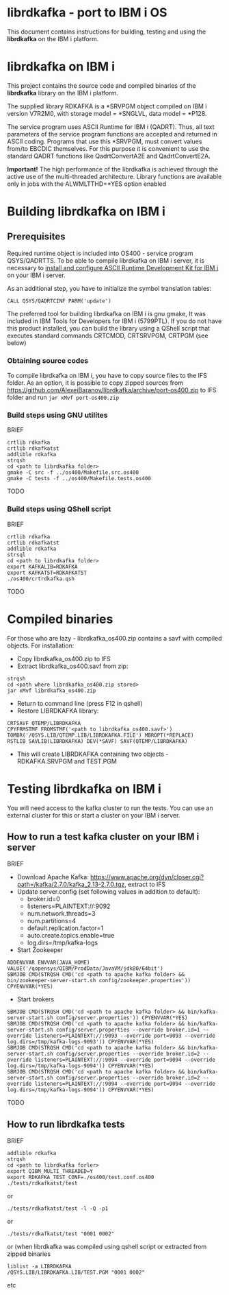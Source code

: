 librdkafka - port to IBM i OS
==================================================

This document contains instructions for building, testing and using the **librdkafka** on the IBM i platform.

# **librdkafka** on IBM i
This project contains the source code and compiled binaries of the **librdkafka** library on the IBM i platform.

The supplied library RDKAFKA is a *SRVPGM object compiled on IBM i version V7R2M0, with storage model = *SNGLVL, data model = *P128.

The service program uses ASCII Runtime for IBM i (QADRT). Thus, all text parameters of the service program functions are accepted and returned in ASCII coding. Programs that use this *SRVPGM, must convert values from/to EBCDIC themselves. For this purpose it is convenient to use the standard QADRT functions like QadrtConvertA2E and QadrtConvertE2A. 

**Important!** The high performance of the librdkafka is achieved through the active use of the multi-threaded architecture. Library functions are available only in jobs with the ALWMLTTHD=*YES option enabled 

# Building **librdkafka** on IBM i

## Prerequisites
Required runtime object is included into OS400 - service program QSYS/QADRTTS. To be able to compile librdkafka on IBM i server, 
it is necessary to [install and configure ASCII Runtime Development Kit for IBM i](https://www.ibm.com/support/pages/node/6258183#devkit) on your IBM i server.

As an additional step, you have to initialize the symbol translation tables: 

```
CALL QSYS/QADRTCINF PARM('update')
```

The preferred tool for building librdkafka on IBM i is gnu gmake, It was included in IBM Tools for Developers for IBM i (5799PTL).
If you do not have this product installed, you can build the library using a QShell script that executes standard commands CRTCMOD, CRTSRVPGM, CRTPGM (see below)

### Obtaining source codes
To compile librdkafka on IBM i, you have to copy source files to the IFS folder. As an option, it is possible to copy zipped sources from https://github.com/AlexeiBaranov/librdkafka/archive/port-os400.zip to IFS folder and run `jar xMvf port-os400.zip`

### Build steps using GNU utilites
BRIEF
```
crtlib rdkafka
crtlib rdkafkatst
addlible rdkafka
strqsh
cd <path to librdkafka folder>
gmake -C src -f ../os400/Makefile.src.os400 
gmake -C tests -f ../os400/Makefile.tests.os400 
```
TODO

### Build steps using QShell script
BRIEF
```
crtlib rdkafka
crtlib rdkafkatst
addlible rdkafka
strsql
cd <path to librdkafka folder>
export KAFKALIB=RDKAFKA
export KAFKATST=RDKAFKATST
./os400/crtrdkafka.qsh
```
TODO

# Compiled binaries
For those who are lazy - librdkafka_os400.zip contains a savf with compiled objects. For installation: 
* Copy librdkafka_os400.zip to IFS
* Extract librdkafka_os400.savf from zip:
```
strqsh
cd <path where librdkafka_os400.zip stored>
jar xMvf librdkafka_os400.zip
```
* Return to command line (press F12 in qshell)
* Restore LIBRDKAFKA library:
```
CRTSAVF QTEMP/LIBRDKAFKA
CPYFRMSTMF FROMSTMF('<path to librdkafka_os400.savf>') TOMBR('/QSYS.LIB/QTEMP.LIB/LIBRDKAFKA.FILE') MBROPT(*REPLACE)
RSTLIB SAVLIB(LIBRDKAFKA) DEV(*SAVF) SAVF(QTEMP/LIBRDKAFKA)
```
* This will create LIBRDKAFKA containing two objects - RDKAFKA.SRVPGM and TEST.PGM

# Testing **librdkafka** on IBM i
You will need access to the kafka cluster to run the tests. You can use an external cluster for this or start a cluster on your IBM i server. 

## How to run a test kafka cluster on your IBM i server
BRIEF
* Download Apache Kafka: https://www.apache.org/dyn/closer.cgi?path=/kafka/2.7.0/kafka_2.13-2.7.0.tgz, extract to IFS
* Update server.config (set following values in addition to default):
  * broker.id=0
  * listeners=PLAINTEXT://:9092
  * num.network.threads=3
  * num.partitions=4              
  * default.replication.factor=1  
  * auto.create.topics.enable=true
  * log.dirs=/tmp/kafka-logs
* Start Zookeeper
```
ADDENVVAR ENVVAR(JAVA_HOME) VALUE('/qopensys/QIBM/ProdData/JavaVM/jdk80/64bit')
SBMJOB CMD(STRQSH CMD('cd <path to apache kafka folder> && bin/zookeeper-server-start.sh config/zookeeper.properties')) CPYENVVAR(*YES)
```
* Start brokers
```
SBMJOB CMD(STRQSH CMD('cd <path to apache kafka folder> && bin/kafka-server-start.sh config/server.properties')) CPYENVVAR(*YES)
SBMJOB CMD(STRQSH CMD('cd <path to apache kafka folder> && bin/kafka-server-start.sh config/server.properties --override broker.id=1 --override listeners=PLAINTEXT://:9093 --override port=9093 --override log.dirs=/tmp/kafka-logs-9093')) CPYENVVAR(*YES)
SBMJOB CMD(STRQSH CMD('cd <path to apache kafka folder> && bin/kafka-server-start.sh config/server.properties --override broker.id=2 --override listeners=PLAINTEXT://:9094 --override port=9094 --override log.dirs=/tmp/kafka-logs-9094')) CPYENVVAR(*YES) 
SBMJOB CMD(STRQSH CMD('cd <path to apache kafka folder> && bin/kafka-server-start.sh config/server.properties --override broker.id=2 --override listeners=PLAINTEXT://:9094 --override port=9094 --override log.dirs=/tmp/kafka-logs-9094')) CPYENVVAR(*YES) 
```
TODO

## How to run librdkafka tests
BRIEF
```
addlible rdkafka
strqsh
cd <path to librdkafka forler>
export QIBM_MULTI_THREADED=Y
export RDKAFKA_TEST_CONF=./os400/test.conf.os400
./tests/rdkafkatst/test
```
or
```
./tests/rdkafkatst/test -l -Q -p1
```
or
```
./tests/rdkafkatst/test "0001 0002"
```
or (when librdkafka was compiled using qshell script or extracted from zipped binaries
```
liblist -a LIBRDKAFKA
/QSYS.LIB/LIBRDKAFKA.LIB/TEST.PGM "0001 0002"
```
etc
